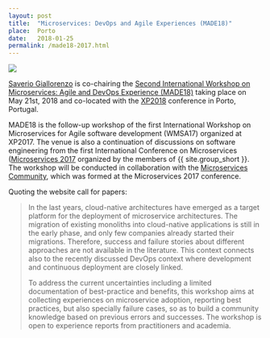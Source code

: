 ```yaml
---
layout: post
title:  "Microservices: DevOps and Agile Experiences (MADE18)"
place:  Porto
date:   2018-01-25
permalink: /made18-2017.html
---
```

<img class="img-fluid mx-auto d-block" src="/images/posts/xp-2018.png">

[Saverio Giallorenzo](/people#sg) is co-chairing the [Second International Workshop on Microservices: Agile and DevOps Experience (MADE18)](https://sites.google.com/view/made18/) taking place on May 21st, 2018 and co-located with the [XP2018](https://www.agilealliance.org/xp2018/) conference in Porto, Portugal. 

MADE18 is the follow-up workshop of the first International Workshop on Microservices for Agile software development (WMSA17) organized at XP2017. The venue is also a continuation of discussions on software engineering from the first International Conference on Microservices ([Microservices
2017](/microservices-2017.html) organized by the members of {{ site.group_short }}. The workshop will be conducted in collaboration with the [Microservices Community](http://microservices.sdu.dk/), which was formed at the Microservices 2017 conference.

<!--more-->

Quoting the website call for papers:
 
> In the last years, cloud-native architectures have emerged as a target platform for the deployment of microservice architectures. The migration of existing monoliths into cloud-native applications is still in the early phase, and only few companies already started their migrations. Therefore, success and failure stories about different approaches are not available in the literature. This context connects also to the recently discussed DevOps context where development and continuous deployment are closely linked.
>
> To address the current uncertainties including a limited documentation of best-practice and benefits, this workshop aims at collecting experiences on microservice adoption, reporting best practices, but also specially failure cases, so as to build a community knowledge based on previous errors and successes. The workshop is open to experience reports from practitioners and academia.